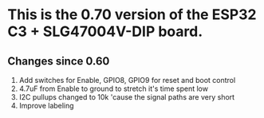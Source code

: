 # This is the 0.70 version of the ESP32 C3 + SLG47004V-DIP board.

## Changes since 0.60
1. Add switches for Enable, GPIO8, GPIO9 for reset and boot control
2. 4.7uF from Enable to ground to stretch it's time spent low
3. I2C pullups changed to 10k 'cause the signal paths are very short
4. Improve labeling

